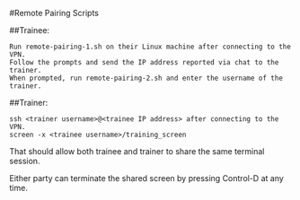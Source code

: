 #Remote Pairing Scripts

##Trainee:

    Run remote-pairing-1.sh on their Linux machine after connecting to the VPN.
    Follow the prompts and send the IP address reported via chat to the trainer.
    When prompted, run remote-pairing-2.sh and enter the username of the trainer.

##Trainer:

    ssh <trainer username>@<trainee IP address> after connecting to the VPN.
    screen -x <trainee username>/training_screen

That should allow both trainee and trainer to share the same terminal session.

Either party can terminate the shared screen by pressing Control-D at any time.

